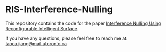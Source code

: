 # RIS-Interference-Nulling
This repository contains the code for the paper [Interference Nulling Using Reconfigurable Intelligent Surface](https://arxiv.org/abs/2112.13261).

If you have any questions, please feel free to reach me at: taoca.jiang@mail.utoronto.ca

